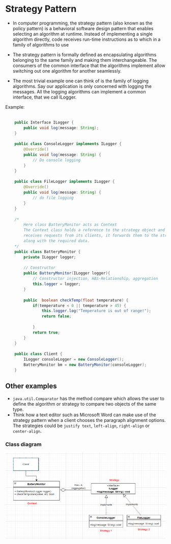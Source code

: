 <!--
author: "Avinash Gurugubelli",
title: "Strategy Design Pattern",
description: "An introductory guide to the Strategy design pattern with easy-to-understand analogies, detailed explanation, and a Java example demonstrating interchangeable algorithms at runtime.",
tags: ["Strategy Pattern", "Design Patterns", "Behavioral", "Java", "OOP"],
references: []
-->

# Strategy Pattern

- In computer programming, the strategy pattern (also known as the policy pattern) is a behavioral software design pattern that enables selecting an algorithm at runtime. 
    Instead of implementing a single algorithm directly, code receives run-time instructions as to which in a family of algorithms to use
- The strategy pattern is formally defined as encapsulating algorithms
belonging to the same family and making them interchangeable. The
consumers of the common interface that the algorithms implement
allow switching out one algorithm for another seamlessly.

- The most trivial example one can think of is the family of logging
algorithms. Say our application is only concerned with logging the messages. All the logging algorithms can implement a common interface, that we call ILogger.

Example:

``` java

    public Interface ILogger {
        public void log(message: String);
    }

    public class ConsoleLogger implements ILogger {
        @Override()
        public void log(message: String) {
            // Do console logging
        }
    }

    public class FileLogger implements ILogger {
        @Override()
        public void log(message: String) {
            // do file logging
        }
    }
    
    /*
        Here class BatteryMonitor acts as Context
        The Context class holds a reference to the strategy object and when it
        receives requests from its clients, it forwards them to the strategy object
        along with the required data.
    */
    public class BatteryMonitor {
        private ILogger logger;

        // Constructor
        public BatteryMonitor(ILogger logger){
            // Constructor injection, HAS-Relationship, aggregation
            this.logger = logger;
        }

        public  boolean checkTemp(float temperature) {
            if(temperature < 0 || temperature > 45) {
                this.logger.log("Temperature is out of range!");
                return false;
            
            }
            return true;
        }
    }

    public class Client {
        ILogger consoleLogger = new ConsoleLogger();
        BatteryMonitor bm = new BatteryMonitor(consoleLogger);
    }

```

## Other examples

- `java.util.Comparator` has the method compare which allows the user
to define the algorithm or strategy to compare two objects of the
same type.
- Think how a text editor such as Microsoft Word can make use of the
strategy pattern when a client chooses the paragraph alignment
options. The strategies could be `justify text`, `left-align`, `right-align`
or `center-align`.

### Class diagram

![Strategy pattern](../resources/strategy-pattern.PNG)